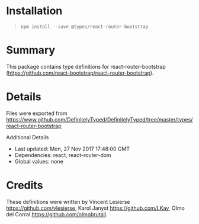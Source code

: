 # Installation
> `npm install --save @types/react-router-bootstrap`

# Summary
This package contains type definitions for react-router-bootstrap (https://github.com/react-bootstrap/react-router-bootstrap).

# Details
Files were exported from https://www.github.com/DefinitelyTyped/DefinitelyTyped/tree/master/types/react-router-bootstrap

Additional Details
 * Last updated: Mon, 27 Nov 2017 17:48:00 GMT
 * Dependencies: react, react-router-dom
 * Global values: none

# Credits
These definitions were written by Vincent Lesierse <https://github.com/vlesierse>, Karol Janyst <https://github.com/LKay>, Olmo del Corral <https://github.com/olmobrutall>.
